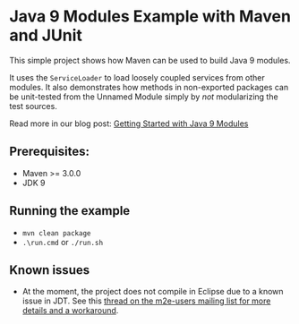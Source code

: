 # Java 9 Modules Example with Maven and JUnit
This simple project shows how Maven can be used to build Java 9 modules. 

It uses the `ServiceLoader` to load loosely coupled services from other modules.
It also demonstrates how methods in non-exported packages can be unit-tested from the 
Unnamed Module simply by *not* modularizing the test sources.


Read more in our blog post: [Getting Started with Java 9 Modules]

## Prerequisites:
* Maven >= 3.0.0
* JDK 9

## Running the example
* `mvn clean package`
* `.\run.cmd` or `./run.sh`

## Known issues
* At the moment, the project does not compile in Eclipse due to a known issue in JDT. See this [thread on the m2e-users mailing list for more details and a workaround].

[Getting Started with Java 9 Modules]: https://labs.consol.de/development/2017/02/13/getting-started-with-java9-modules.html
[thread on the m2e-users mailing list for more details and a workaround]: https://dev.eclipse.org/mhonarc/lists/m2e-users/msg05698.html

